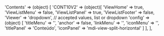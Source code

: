 <!-- IDEAL CONFIGURATION FOR THE MODEL -->

'Contents' => (object) [
    'CONT10V2' => (object)[
        'ViewHome' => true,
        'ViewListMenu' => false,
        'ViewListPanel' => true,
        'ViewListFooter' => false,
        'Viewer' => 'dropdown', // accepted values, list or dropdown
        'config' => (object) [
            'titleMenu' => '',
            'anchor' =>  false,
            'linkMenu' => '',
            'iconMenu' => '',
            'titlePanel' => 'Conteúdo',
            'iconPanel' => 'mdi-view-split-horizontal'
        ]
    ],
],
